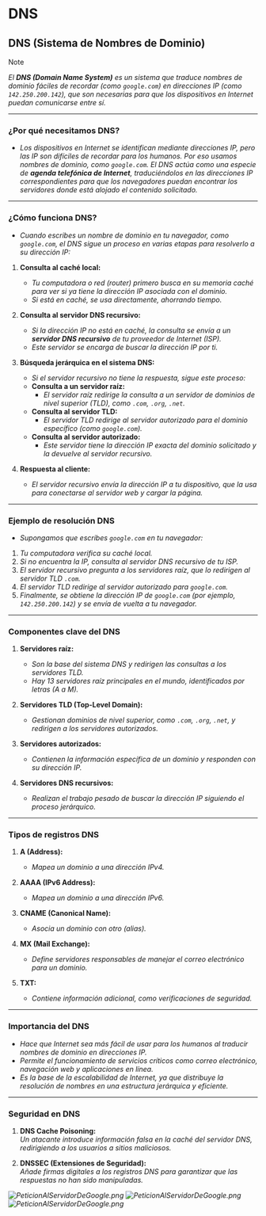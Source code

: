 <!-- Author: Daniel Benjamin Perez Morales -->
<!-- GitHub: https://github.com/DanielBenjaminPerezMoralesDev13 -->
<!-- Gitlab: https://gitlab.com/DanielBenjaminPerezMoralesDev13 -->
<!-- Email: danielperezdev@proton.me -->

# **DNS**

## **DNS (Sistema de Nombres de Dominio)**

> [!NOTE]
> *El **DNS (Domain Name System)** es un sistema que traduce nombres de dominio fáciles de recordar (como `google.com`) en direcciones IP (como `142.250.200.142`), que son necesarias para que los dispositivos en Internet puedan comunicarse entre sí.*

---

### **¿Por qué necesitamos DNS?**

- *Los dispositivos en Internet se identifican mediante direcciones IP, pero las IP son difíciles de recordar para los humanos. Por eso usamos nombres de dominio, como `google.com`. El DNS actúa como una especie de **agenda telefónica de Internet**, traduciéndolos en las direcciones IP correspondientes para que los navegadores puedan encontrar los servidores donde está alojado el contenido solicitado.*

---

### **¿Cómo funciona DNS?**

- *Cuando escribes un nombre de dominio en tu navegador, como `google.com`, el DNS sigue un proceso en varias etapas para resolverlo a su dirección IP:*

1. **Consulta al caché local:**  
   - *Tu computadora o red (router) primero busca en su memoria caché para ver si ya tiene la dirección IP asociada con el dominio.*
   - *Si está en caché, se usa directamente, ahorrando tiempo.*

2. **Consulta al servidor DNS recursivo:**  
   - *Si la dirección IP no está en caché, la consulta se envía a un **servidor DNS recursivo** de tu proveedor de Internet (ISP).*
   - *Este servidor se encarga de buscar la dirección IP por ti.*

3. **Búsqueda jerárquica en el sistema DNS:**  
   - *Si el servidor recursivo no tiene la respuesta, sigue este proceso:*
   - **Consulta a un servidor raíz:**  
     - *El servidor raíz redirige la consulta a un servidor de dominios de nivel superior (TLD), como `.com`, `.org`, `.net`.*
   - **Consulta al servidor TLD:**  
     - *El servidor TLD redirige al servidor autorizado para el dominio específico (como `google.com`).*
   - **Consulta al servidor autorizado:**  
     - *Este servidor tiene la dirección IP exacta del dominio solicitado y la devuelve al servidor recursivo.*

4. **Respuesta al cliente:**  
   - *El servidor recursivo envía la dirección IP a tu dispositivo, que la usa para conectarse al servidor web y cargar la página.*

---

### **Ejemplo de resolución DNS**

- *Supongamos que escribes `google.com` en tu navegador:*

1. *Tu computadora verifica su caché local.*
2. *Si no encuentra la IP, consulta al servidor DNS recursivo de tu ISP.*
3. *El servidor recursivo pregunta a los servidores raíz, que lo redirigen al servidor TLD `.com`.*
4. *El servidor TLD redirige al servidor autorizado para `google.com`.*
5. *Finalmente, se obtiene la dirección IP de `google.com` (por ejemplo, `142.250.200.142`) y se envía de vuelta a tu navegador.*

---

### **Componentes clave del DNS**

1. **Servidores raíz:**  
   - *Son la base del sistema DNS y redirigen las consultas a los servidores TLD.*
   - *Hay 13 servidores raíz principales en el mundo, identificados por letras (A a M).*

2. **Servidores TLD (Top-Level Domain):**  
   - *Gestionan dominios de nivel superior, como `.com`, `.org`, `.net`, y redirigen a los servidores autorizados.*

3. **Servidores autorizados:**  
   - *Contienen la información específica de un dominio y responden con su dirección IP.*

4. **Servidores DNS recursivos:**  
   - *Realizan el trabajo pesado de buscar la dirección IP siguiendo el proceso jerárquico.*

---

### **Tipos de registros DNS**

1. **A (Address):**  
   - *Mapea un dominio a una dirección IPv4.*

2. **AAAA (IPv6 Address):**  
   - *Mapea un dominio a una dirección IPv6.*

3. **CNAME (Canonical Name):**  
   - *Asocia un dominio con otro (alias).*

4. **MX (Mail Exchange):**  
   - *Define servidores responsables de manejar el correo electrónico para un dominio.*

5. **TXT:**  
   - *Contiene información adicional, como verificaciones de seguridad.*

---

### **Importancia del DNS**

- *Hace que Internet sea más fácil de usar para los humanos al traducir nombres de dominio en direcciones IP.*
- *Permite el funcionamiento de servicios críticos como correo electrónico, navegación web y aplicaciones en línea.*
- *Es la base de la escalabilidad de Internet, ya que distribuye la resolución de nombres en una estructura jerárquica y eficiente.*

---

### **Seguridad en DNS**

1. **DNS Cache Poisoning:**  
   *Un atacante introduce información falsa en la caché del servidor DNS, redirigiendo a los usuarios a sitios maliciosos.*

2. **DNSSEC (Extensiones de Seguridad):**  
   *Añade firmas digitales a los registros DNS para garantizar que las respuestas no han sido manipuladas.*

*![PeticionAlServidorDeGoogle.png](/Images/PeticionServidorDNS.png "/Images/PeticionServidorDNS.png")*
*![PeticionAlServidorDeGoogle.png](/Images/RespuestaServidorDNS.png "/Images/RespuestaServidorDNS.png")*
*![PeticionAlServidorDeGoogle.png](/Images/PeticionAlServidorDeGoogle.png "/Images/PeticionAlServidorDeGoogle.png")*
